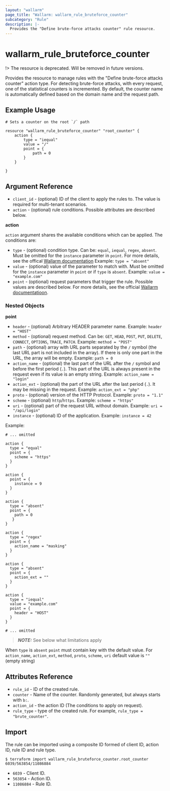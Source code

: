 ```yaml
---
layout: "wallarm"
page_title: "Wallarm: wallarm_rule_bruteforce_counter"
subcategory: "Rule"
description: |-
  Provides the "Define brute-force attacks counter" rule resource.
---
```


# wallarm_rule_bruteforce_counter

!> The resource is deprecated. Will be removed in future versions.

Provides the resource to manage rules with the "Define brute-force attacks counter" action type. For detecting brute-force attacks, with every request, one of the statistical counters is incremented. By default, the counter name is automatically defined based on the domain name and the request path.

## Example Usage

```hcl
# Sets a counter on the root `/` path

resource "wallarm_rule_bruteforce_counter" "root_counter" {
	action {
		type = "iequal"
		value = "/"
		point = {
			path = 0
		}
	}

}
```

## Argument Reference

* `client_id` - (optional) ID of the client to apply the rules to. The value is required for multi-tenant scenarios.
* `action` - (optional) rule conditions. Possible attributes are described below.

**action**

`action` argument shares the available
conditions which can be applied. The conditions are:

* `type` - (optional) condition type. Can be: `equal`, `iequal`, `regex`, `absent`. Must be omitted for the `instance` parameter in `point`.
  For more details, see the offical [Wallarm documentation](https://docs.wallarm.com/user-guides/rules/add-rule/#condition-types)
  Example:
  `type = "absent"`
* `value` - (optional) value of the parameter to match with. Must be omitted for the `instance` parameter in `point` or if `type` is `absent`.
  Example:
  `value = "example.com"`
* `point` - (optional) request parameters that trigger the rule. Possible values are described below. For more details, see the official [Wallarm documentatioon](https://docs.wallarm.com/user-guides/rules/request-processing/#identifying-and-parsing-the-request-parts).

### Nested Objects

**point**

  * `header` - (optional) Arbitrary HEADER parameter name.
  Example:
  `header = "HOST"`
  * `method` - (optional) request method. Can be: `GET`, `HEAD`, `POST`, `PUT`, `DELETE`, `CONNECT`, `OPTIONS`, `TRACE`, `PATCH`.
  Example:
  `method = "POST"`
  * `path` - (optional) array with URL parts separated by the `/` symbol (the last URL part is not included in the array). If there is only one part in the URL, the array will be empty.
  Example:
  `path = 0`
  * `action_name` - (optional) the last part of the URL after the `/` symbol and before the first period (`.`). This part of the URL is always present in the request even if its value is an empty string.
  Example:
  `action_name = "login"`
  * `action_ext` - (optional) the part of the URL after the last period (`.`). It may be missing in the request.
  Example:
  `action_ext = "php"`
  * `proto` - (optional) version of the HTTP Protocol.
  Example:
  `proto = "1.1"`
  * `scheme` - (optional) `http`/`https`.
  Example:
  `scheme = "https"` 
  * `uri` - (optional) part of the request URL without domain.
  Example:
  `uri = "/api/login"` 
  * `instance` - (optional) ID of the application.
  Example:
  `instance = 42`

Example:

  ```hcl
  # ... omitted

  action {
    type = "equal"
    point = {
      scheme = "https"
    }
  }

  action {
    point = {
      instance = 9
    }
  }
  
  action {
    type = "absent"
    point = {
      path = 0
     }
  }

  action {
    type = "regex"
    point = {
      action_name = "masking"
    }
  }

  action {
    type = "absent"
    point = {
      action_ext = ""
    }
  }

  action {
    type = "iequal"
    value = "example.com"
    point = {
      header = "HOST"
    }
  }

  # ... omitted
  ```

> **_NOTE:_**
See below what limitations apply

When `type` is `absent`
`point` must contain key with the default value. For `action_name`, `action_ext`, `method`, `proto`, `scheme`, `uri` default value is `""` (empty string)

## Attributes Reference

* `rule_id` - ID of the created rule.
* `counter` - Name of the counter. Randomly generated, but always starts with `b:`.
* `action_id` - the action ID (The conditions to apply on request).
* `rule_type` - type of the created rule. For example, `rule_type = "brute_counter"`.

## Import

The rule can be imported using a composite ID formed of client ID, action ID, rule ID and rule type.

```
$ terraform import wallarm_rule_bruteforce_counter.root_counter 6039/563854/11086884
```

* `6039` - Client ID.
* `563854` - Action ID.
* `11086884` - Rule ID.
